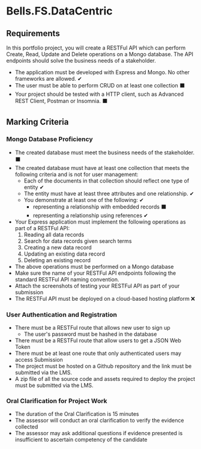 # Bells.FS.DataCentric
## Requirements
In this portfolio project, you will create a RESTFul API which can perform Create, Read, Update and Delete operations on a Mongo database. The API endpoints should solve the business needs of a stakeholder.
- The application must be developed with Express and Mongo. No other frameworks are allowed. ✔
- The user must be able to perform CRUD on at least one collection ⬛
- Your project should be tested with a HTTP client, such as Advanced REST Client, Postman or Insomnia. ⬛
## Marking Criteria
### Mongo Database Proficiency
- The created database must meet the business needs of the stakeholder. ⬛
- The created database must have at least one collection that meets the following criteria and is not for user management:
    - Each of the documents in that collection should reflect one type of entity ✔
    - The entity must have at least three attributes and one relationship. ✔
    - You demonstrate at least one of the following: ✔
      - representing a relationship with embedded records ⬛
      - representing a relationship using references ✔
- Your Express application must implement the following operations as part of a RESTFul API:
    1. Reading all data records 
    2. Search for data records given search terms 
    3. Creating a new data record 
    4. Updating an existing data record
    5. Deleting an existing record 
- The above operations must be performed on a Mongo database 
- Make sure the name of your RESTFul API endpoints following the standard RESTFul API naming convention.
- Attach the screenshots of testing your RESTFul API as part of your submission
- The RESTFul API must be deployed on a cloud-based hosting platform ❌
### User Authentication and Registration
- There must be a RESTFul route that allows new user to sign up
    - The user's password must be hashed in the database
- There must be a RESTFul route that allow users to get a JSON Web Token
- There must be at least one route that only authenticated users may access
Submission
- The project must be hosted on a Github repository and the link must be
submitted via the LMS.
- A zip file of all the source code and assets required to deploy the project must
be submitted via the LMS.

### Oral Clarification for Project Work
- The duration of the Oral Clarification is 15 minutes
- The assessor will conduct an oral clarification to verify the evidence collected
- The assessor may ask additional questions if evidence presented is insufficient
to ascertain competency of the candidate

<!--
{
  "name": "Sai",
  "material": {
    "name": "Stainless Steel"
  },
  "description": "A traditional Okinawan weapon, the Sai is a pointed, three-pronged instrument used for both offensive and defensive techniques."
}

-->

<!--
{"result":[{"_id":"h1i2j3k4l5m67890abcd1234","name":"Gladius","material":{"_id":"507f1f77bcf86cd799439015","name":"Iron"},"description":"A short sword used by Roman soldiers, effective for both slashing and stabbing."},{"_id":"d1e2f3g4h5i67890abcd1234","name":"Rapier","material":{"_id":"507f1f77bcf86cd799439011","name":"Carbon Steel"},"description":"A slender, sharp sword designed for thrusting, commonly used in fencing."},{"_id":"a1b2c3d4e5f67890abcd1234","name":"Katana","material":{"_id":"507f1f77bcf86cd799439017","name":"High Carbon Steel"},"description":"A traditional Japanese sword known for its curved, single-edged blade and exceptional sharpness."},{"_id":"f1g2h3i4j5k67890abcd1234","name":"Claymore","material":{"_id":"507f1f77bcf86cd799439017","name":"High Carbon Steel"},"description":"A large two-handed sword from Scotland, recognized for its broad blade and cross-guard."},{"_id":"e1f2g3h4i5j67890abcd1234","name":"Scimitar","material":{"_id":"507f1f77bcf86cd799439015","name":"Bronze"},"description":"A curved sword from the Middle East, known for its slashing capabilities."},{"_id":"c1d2e3f4g5h67890abcd1234","name":"Great Sword","material":{"_id":"507f1f77bcf86cd799439013","name":"Damascus Steel"},"description":"A large and powerful sword known for its distinctive patterns and superior strength."},{"_id":"b1c2d3e4f5g67890abcd1234","name":"Long Sword","material":{"_id":"507f1f77bcf86cd799439012","name":"Stainless Steel"},"description":"A versatile European sword characterized by its double-edged blade, suitable for slashing and thrusting."},{"_id":"g1h2i3j4k5l67890abcd1234","name":"Sabre","material":{"_id":"507f1f77bcf86cd799439014","name":"Titanium"},"description":"A lightweight, curved sword used primarily in cavalry and fencing."}]}
-->
